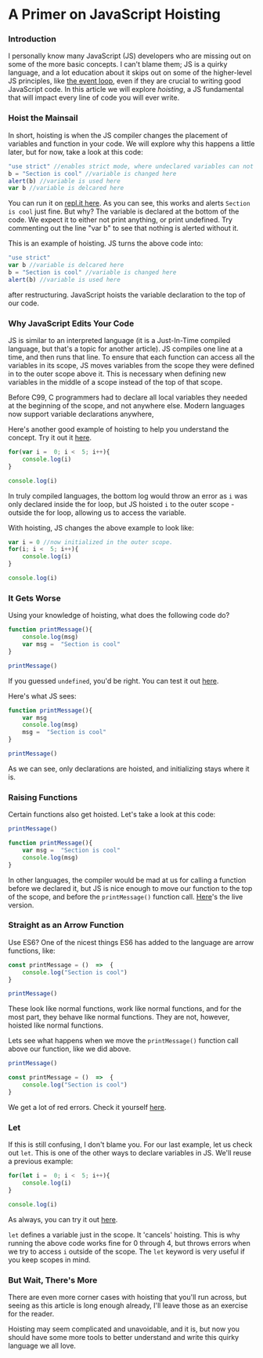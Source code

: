 # A Primer on JavaScript Hoisting
### Introduction
I personally know many JavaScript (JS) developers who are missing out on some of the more basic concepts. I can't blame them; JS is a quirky language, and a lot education about it skips out on some of the higher-level JS principles, like [the event loop](https://www.section.io/engineering-education/event-loop-explained/), even if they are crucial to writing good JavaScript code. In this article we will explore *hoisting*, a JS fundamental that will impact every line of code you will ever write.

### Hoist the Mainsail
In short, hoisting is when the JS compiler changes the placement of variables and function in your code. We will explore why this happens a little later, but for now, take a look at this code:
~~~javascript
"use strict" //enables strict mode, where undeclared variables can not be used
b = "Section is cool" //variable is changed here
alert(b) //variable is used here
var b //variable is delcared here
~~~
You can run it on [repl.it here](https://repl.it/@NadivGold/Hoisting1).
As you can see, this works and alerts `Section is cool` just fine. But why? The variable is declared at the bottom of the code. We expect it to either not print anything, or print undefined. Try commenting out the line "var b" to see that nothing is alerted without it. 

This is an example of hoisting. JS turns the above code into:
~~~javascript
"use strict"
var b //variable is delcared here
b = "Section is cool" //variable is changed here
alert(b) //variable is used here
~~~ 
 after restructuring. JavaScript hoists the variable declaration to the top of our code. 

### Why JavaScript Edits Your Code

JS is similar to an interpreted language (it is a Just-In-Time compiled language, but that's a topic for another article). JS compiles one line at a time, and then runs that line. To ensure that each function can access all the variables in its scope, JS moves variables from the scope they were defined in to the outer scope above it. This is necessary when defining new variables in the middle of a scope instead of the top of that scope.

Before C99, C programmers had to declare all local variables they needed at the beginning of the scope, and not anywhere else. Modern languages now support variable declarations anywhere, 

Here's another good example of hoisting to help you understand the concept. Try it out it [here](https://repl.it/@NadivGold/Hoisting2).
~~~javascript
for(var i =  0; i <  5; i++){
	console.log(i)
}

console.log(i)
~~~
In truly compiled languages, the bottom log would throw an error as `i` was only declared inside the for loop, but JS hoisted `i` to the outer scope - outside the for loop, allowing us to access the variable.

With hoisting, JS changes the above example to look like:
~~~javascript
var i = 0 //now initialized in the outer scope.
for(i; i <  5; i++){
	console.log(i)
}

console.log(i)
~~~ 
### It Gets Worse
Using your knowledge of hoisting, what does the following code do? 
~~~javascript
function printMessage(){
	console.log(msg)
	var msg =  "Section is cool"
}

printMessage()
~~~
If you guessed `undefined`, you'd be right. You can test it out [here](https://repl.it/@NadivGold/Hoisting3).

Here's what JS sees:
~~~javascript
function printMessage(){
	var msg
	console.log(msg)
	msg =  "Section is cool"
}

printMessage()
~~~
As we can see, only declarations are hoisted, and initializing stays where it is. 
### Raising Functions
Certain functions also get hoisted. Let's take a look at this code:
~~~javascript
printMessage()

function printMessage(){
	var msg =  "Section is cool"
	console.log(msg)
}
~~~
In other languages, the compiler would be mad at us for calling a function before we declared it, but JS is nice enough to move our function to the top of the scope, and before the `printMessage()` function call. [Here](https://repl.it/@NadivGold/Hoisting4)'s the live version. 

### Straight as an Arrow Function

Use ES6? One of the nicest things ES6 has added to the language are arrow functions, like:
~~~javascript
const printMessage = ()  =>  {
	console.log("Section is cool")
}

printMessage()
~~~
These look like normal functions, work like normal functions, and for the most part, they behave like normal functions. They are not, however, hoisted like normal functions. 
 
 Lets see what happens when we move the `printMessage()` function call above our function, like we did above. 
~~~javascript
printMessage()

const printMessage = ()  =>  {
	console.log("Section is cool")
}
~~~
We get a lot of red errors. Check it yourself [here](https://repl.it/@NadivGold/Hoisting5). 

### Let

If this is still confusing, I don't blame you.  For our last example, let us check out `let`. This is one of the other ways to declare variables in JS. We'll reuse a previous example:
~~~javascript
for(let i =  0; i <  5; i++){
	console.log(i)
}

console.log(i)
~~~
As always, you can try it out [here](https://repl.it/@NadivGold/Hoisting6).

`let` defines a variable just in the scope. It 'cancels' hoisting. This is why running the above code works fine for 0 through 4, but throws errors when we try to access `i` outside of the scope. The `let` keyword is very useful if you keep scopes in mind. 

### But Wait, There's More

There are even more corner cases with hoisting that you'll run across, but seeing as this article is long enough already, I'll leave those as an exercise for the reader. 

Hoisting may seem complicated and unavoidable, and it is, but now you should have some more tools to better understand and write this quirky language we all love.  
<!--stackedit_data:
eyJoaXN0b3J5IjpbLTE1MTYyNDU0NzUsOTgzNDcwOTA5XX0=
-->